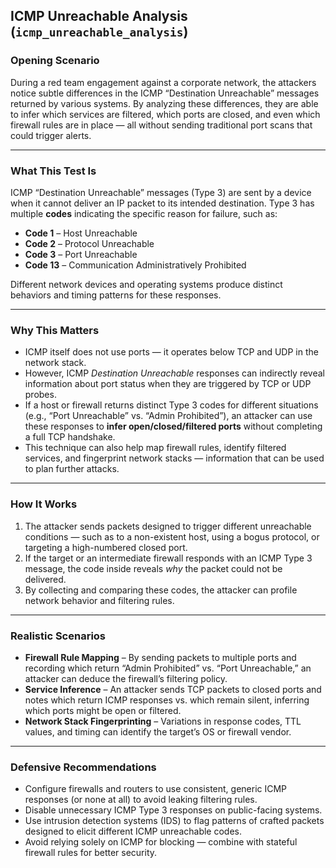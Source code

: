 ## ICMP Unreachable Analysis (`icmp_unreachable_analysis`)

### Opening Scenario

During a red team engagement against a corporate network, the attackers notice subtle differences in the ICMP “Destination Unreachable” messages returned by various systems. By analyzing these differences, they are able to infer which services are filtered, which ports are closed, and even which firewall rules are in place — all without sending traditional port scans that could trigger alerts.

---

### What This Test Is

ICMP “Destination Unreachable” messages (Type 3) are sent by a device when it cannot deliver an IP packet to its intended destination.
Type 3 has multiple **codes** indicating the specific reason for failure, such as:

* **Code 1** – Host Unreachable
* **Code 2** – Protocol Unreachable
* **Code 3** – Port Unreachable
* **Code 13** – Communication Administratively Prohibited

Different network devices and operating systems produce distinct behaviors and timing patterns for these responses.

---

### Why This Matters

* ICMP itself does not use ports — it operates below TCP and UDP in the network stack.
* However, ICMP *Destination Unreachable* responses can indirectly reveal information about port status when they are triggered by TCP or UDP probes.
* If a host or firewall returns distinct Type 3 codes for different situations (e.g., “Port Unreachable” vs. “Admin Prohibited”), an attacker can use these responses to **infer open/closed/filtered ports** without completing a full TCP handshake.
* This technique can also help map firewall rules, identify filtered services, and fingerprint network stacks — information that can be used to plan further attacks.

---

### How It Works

1. The attacker sends packets designed to trigger different unreachable conditions — such as to a non-existent host, using a bogus protocol, or targeting a high-numbered closed port.
2. If the target or an intermediate firewall responds with an ICMP Type 3 message, the code inside reveals *why* the packet could not be delivered.
3. By collecting and comparing these codes, the attacker can profile network behavior and filtering rules.

---

### Realistic Scenarios

* **Firewall Rule Mapping** – By sending packets to multiple ports and recording which return “Admin Prohibited” vs. “Port Unreachable,” an attacker can deduce the firewall’s filtering policy.
* **Service Inference** – An attacker sends TCP packets to closed ports and notes which return ICMP responses vs. which remain silent, inferring which ports might be open or filtered.
* **Network Stack Fingerprinting** – Variations in response codes, TTL values, and timing can identify the target’s OS or firewall vendor.

---

### Defensive Recommendations

* Configure firewalls and routers to use consistent, generic ICMP responses (or none at all) to avoid leaking filtering rules.
* Disable unnecessary ICMP Type 3 responses on public-facing systems.
* Use intrusion detection systems (IDS) to flag patterns of crafted packets designed to elicit different ICMP unreachable codes.
* Avoid relying solely on ICMP for blocking — combine with stateful firewall rules for better security.

